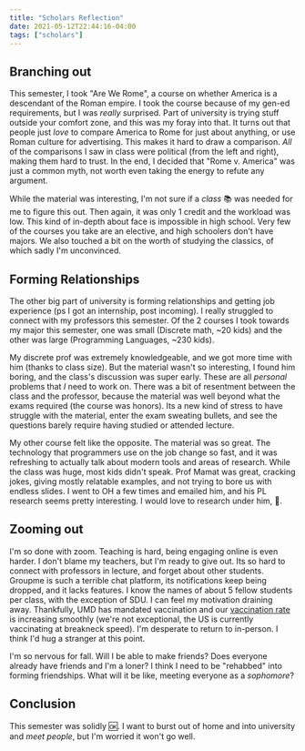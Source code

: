 ```yaml
---
title: "Scholars Reflection"
date: 2021-05-12T22:44:16-04:00
tags: ["scholars"]
---
```


## Branching out

This semester, I took "Are We Rome", a course on whether America is a descendant of the Roman empire. I took the course because of my gen-ed requirements, but I was *really* surprised. Part of university is trying stuff outside your comfort zone, and this was my foray into that. It turns out that people just *love* to compare America to Rome for just about anything, or use Roman culture for advertising. This makes it hard to draw a comparison. *All* of the comparisons I saw in class were political (from the left and right), making them hard to trust. In the end, I decided that "Rome v. America" was just a common myth, not worth even taking the energy to refute any argument.

While the material was interesting, I'm not sure if a *class* 📚 was needed for me to figure this out. Then again, it was only 1 credit and the workload was low. This kind of in-depth about face is impossible in high school. Very few of the courses you take are an elective, and high schoolers don't have majors. We also touched a bit on the worth of studying the classics, of which sadly I'm unconvinced.

## Forming Relationships

The other big part of university is forming relationships and getting job experience (ps I got an internship, post incoming). I really struggled to connect with my professors this semester. Of the 2 courses I took towards my major this semester, one was small (Discrete math, ~20 kids) and the other was large (Programming Languages, ~230 kids).

My discrete prof was extremely knowledgeable, and we got more time with him (thanks to class size). But the material wasn't so interesting, I found him boring, and the class's discussion was super early. These are all *personal* problems that *I* need to work on. There was a bit of resentment between the class and the professor, because the material was well beyond what the exams required (the course was honors). Its a new kind of stress to have struggle with the material, enter the exam sweating bullets, and see the questions barely require having studied or attended lecture.

My other course felt like the opposite. The material was so great. The technology that programmers use on the job change so fast, and it was refreshing to actually talk about modern tools and areas of research. While the class was huge, most kids didn't speak. Prof Mamat was great, cracking jokes, giving mostly relatable examples, and not trying to bore us with endless slides. I went to OH a few times and emailed him, and his PL research seems pretty interesting. I would love to research under him, 🤞.

## Zooming out

I'm so done with zoom. Teaching is hard, being engaging online is even harder. I don't blame my teachers, but I'm ready to give out. Its so hard to connect with professors in lecture, and forget about other students. Groupme is such a terrible chat platform, its notifications keep being dropped, and it lacks features. I know the names of about 5 fellow students per class, with the exception of SDU. I can feel my motivation draining away. Thankfully, UMD has mandated vaccination and our [vaccination rate](https://umd.edu/covid-19-dashboard) is increasing smoothly (we're not exceptional, the US is currently vaccinating at breakneck speed). I'm desperate to return to in-person. I think I'd hug a stranger at this point.

I'm so nervous for fall. Will I be able to make friends? Does everyone already have friends and I'm a loner? I think I need to be "rehabbed" into forming friendships. What will it be like, meeting everyone as a *sophomore*?

## Conclusion

This semester was solidly 🆗. I want to burst out of home and into university and *meet people*, but I'm worried it won't go well.
